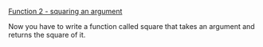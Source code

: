 [Function 2 - squaring an argument](https://www.codewars.com/kata/function-2-squaring-an-argument)

Now you have to write a function called square that takes an argument and returns the square of it.

